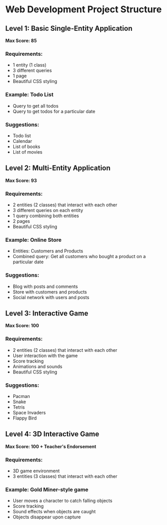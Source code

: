 # Web Development Project Structure

## Level 1: Basic Single-Entity Application
**Max Score: 85**

### Requirements:
- 1 entity (1 class)
- 3 different queries
- 1 page
- Beautiful CSS styling

### Example: Todo List
- Query to get all todos
- Query to get todos for a particular date

### Suggestions:
- Todo list
- Calendar
- List of books
- List of movies

## Level 2: Multi-Entity Application
**Max Score: 93**

### Requirements:
- 2 entities (2 classes) that interact with each other
- 3 different queries on each entity
- 1 query combining both entities
- 2 pages
- Beautiful CSS styling

### Example: Online Store
- Entities: Customers and Products
- Combined query: Get all customers who bought a product on a particular date

### Suggestions:
- Blog with posts and comments
- Store with customers and products
- Social network with users and posts

## Level 3: Interactive Game
**Max Score: 100**

### Requirements:
- 2 entities (2 classes) that interact with each other
- User interaction with the game
- Score tracking
- Animations and sounds
- Beautiful CSS styling

### Suggestions:
- Pacman
- Snake
- Tetris
- Space Invaders
- Flappy Bird

## Level 4: 3D Interactive Game
**Max Score: 100 + Teacher's Endorsement**

### Requirements:
- 3D game environment
- 3 entities (3 classes) that interact with each other

### Example: Gold Miner-style game
- User moves a character to catch falling objects
- Score tracking
- Sound effects when objects are caught
- Objects disappear upon capture
